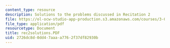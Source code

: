 ```yaml
---
content_type: resource
description: Solutions to the problems discussed in Recitation 2
file: https://ol-ocw-studio-app-production.s3.amazonaws.com/courses/3-00-thermodynamics-of-materials-fall-2002/2726dc8d0dd47aaaa7762f37df82930b_rec2solutions.PDF
file_type: application/pdf
resourcetype: Document
title: rec2solutions.PDF
uid: 2726dc8d-0dd4-7aaa-a776-2f37df82930b
---
```

